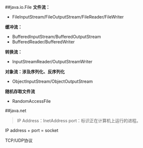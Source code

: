 ##java.io.File
**文件流：**
- FileInputStream/FileOutputStream/FileReader/FileWriter

**缓冲流：**
- BufferedInputStream/BufferedOutputStream
- BufferedReader/BufferedWriter

**转换流：**
- InputStreamReader/OutputStreamWriter

**对象流：涉及序列化、反序列化**
- ObjectInputStream/ObjectOutputStream

**随机存取文件流**
- RandomAccessFile


##java.net
> IP Address：InetAddress
> port：标识正在计算机上运行的进程。

IP address + port = socket

TCP/UDP协议